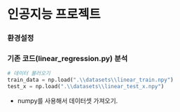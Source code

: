 # 인공지능 프로젝트

### 환경설정

### 기존 코드(linear_regression.py) 분석
```python
# 데이터 불러오기
train_data = np.load(".\\datasets\\linear_train.npy")
test_x = np.load(".\\datasets\\linear_test_x.npy")
```
* numpy를 사용해서 데이터셋 가져오기.